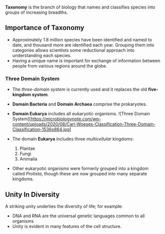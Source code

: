 **Taxonomy** is the branch of biology that names and classifies species into groups of increasing breadths.

## Importance of Taxonomy

- Approximately 1.8 million species have been identified and named to date, and thousand more are identified each year. Grouping them into categories allows scientists some reductional approach into understanding each species.
- Having a unique name is important for exchange of information between people from various regions around the globe.

### Three Domain System

- The *three-domain system* is currently used and it replaces the old **five-kingdom system**.
- **Domain Bacteria** and **Domain Archaea** comprise the prokaryotes.
- **Domain Eukarya** includes all eukaryotic organisms. ![Three Domain System][https://microbiologynote.com/wp-content/uploads/2020/08/Carl-Woeses-Classification-Three-Domain-Classification-1536x864.jpg]
- The domain **Eukarya** includes three *multicellular* kingdoms:
	1. Plantae
	2. Fungi
	3. Animalia

- Other eukaryotic organisms were formerly grouped into a kingdom called *Protista*, though these are now grouped into many separate kingdoms.

## Unity In Diversity

A striking unity underlies the diversity of life; for example:
- DNA and RNA are the universal genetic languages common to all organisms
- Unity is evident in many features of the cell structure.
